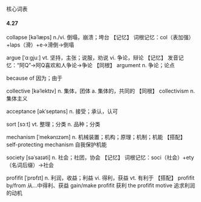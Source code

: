 核心词表
#### 4.27
collapse [kəˈlæps] n./vi. 倒塌，崩溃；垮台
【记忆】 词根记忆：col（表加强）+laps（滑）+e→滑倒→倒塌

argue [ˈɑːɡjuː] vt. 坚持，主张；说服，劝说 vi. 争论，辩论
【记忆】 发⾳记忆：“阿Q”→阿Q喜欢和⼈争论→争论
【同根】 argument n. 争论；论点


because of 因为；由于

collective [kəˈlektɪv] n. 集体，团体 a. 集体的，共同的
【同根】 collectivism n. 集体主义


acceptance [əkˈseptəns] n. 接受；承认，认可

sort [sɔːt] vt. 整理；分类 n. 品种；分类

mechanism [ˈmekənɪzəm] n. 机械装置；机构；原理；机制；机能
【搭配】 self-protecting mechanism ⾃我保护机能

society [səˈsaɪəti] n. 社会；社团，协会
【记忆】 词根记忆：soci（社会）+ety（名词后缀）→社会

profifit [ˈprɒfɪt] n. 利润，收益；利益 vi. 得利，获益 vt. 有利于
【搭配】 profifit by/from 从…中得利、获益
  gain/make profifit 获利
  the profifit motive 追求利润的动机